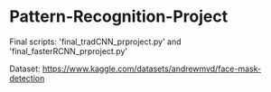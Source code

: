 # Pattern-Recognition-Project

Final scripts: 'final_tradCNN_prproject.py' and 'final_fasterRCNN_prproject.py'

Dataset: https://www.kaggle.com/datasets/andrewmvd/face-mask-detection
